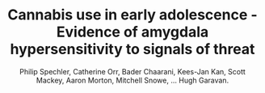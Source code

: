 ---
author: Philip Spechler, Catherine Orr, Bader Chaarani, Kees-Jan Kan, Scott Mackey, Aaron Morton, Mitchell Snowe, ... Hugh Garavan.
title: Cannabis use in early adolescence - Evidence of amygdala hypersensitivity to signals of threat
journal: DEVELOPMENTAL COGNITIVE NEUROSCIENCE
year: 2015
type: article
doi: 10.1016/j.dcn.2015.08.007
volume: 16
pages: 63--70
---